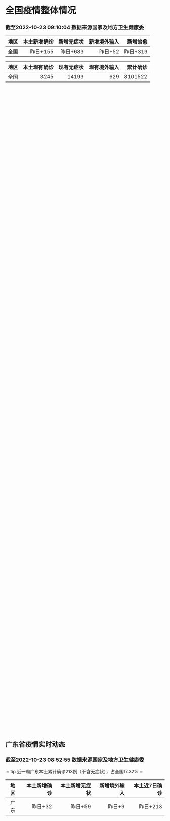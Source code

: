 
# 全国疫情整体情况
### 截至2022-10-23 09:10:04 数据来源国家及地方卫生健康委

|地区|本土新增确诊|新增无症状|新增境外输入|新增治愈|
|:--:|---:|---:|---:|---:|
|全国|昨日+155|昨日+683|昨日+52|昨日+319|

|地区|本土现有确诊|现有无症状|现有境外输入|累计确诊|
|:--:|---:|---:|---:|---:|
|全国|3245|14193|629|8101522|

<ChinaMap :dataList="dataList" :title="title"/>

<div id="chinaDayModify" style="width:100%;height:500px;margin-bottom:10px;"></div>
<div id="chinaAddHistoryData" style="width:100%;height:500px;margin-bottom:10px;"></div>
<div id="chinaNowHistoryData" style="width:100%;height:500px;margin-bottom:10px;"></div>
<div id="chinaTotalHistoryData" style="width:100%;height:500px;margin-bottom:10px;"></div>


## 广东省疫情实时动态
### 截至2022-10-23 08:52:55 数据来源国家及地方卫生健康委

::: tip 近一周广东本土累计确诊213例（不含无症状），占全国17.32%
:::

|地区|本土新增确诊|本土新增无症状|新增境外输入|本土近7日确诊|
|:--:|---:|---:|---:|---:|
|广东|昨日+32|昨日+59|昨日+9|昨日+213|

<div id="guangdongModify" style="width:100%;height:500px;margin-bottom:10px;"></div>
<div id="guangdongTotalHistory" style="width:100%;height:500px;margin-bottom:10px;"></div>
<div id="guangzhouModifyHistory" style="width:100%;height:500px;margin-bottom:10px;"></div>


<script>
import * as echarts from 'echarts'
export default {
  data(){
    return {
      title: '新增本土确诊',
      dataList: [{name: '台湾', value: 0, addList: []},{name: '香港', value: 0, addList: []},{name: '湖北', value: 0, addList: []},{name: '上海', value: 0, addList: []},{name: '吉林', value: 0, addList: []},{name: '广东', value: 32, addList: [{name: '广州', num: 18},{name: '深圳', num: 11},{name: '肇庆', num: 2},{name: '佛山', num: 1},]},{name: '海南', value: 0, addList: []},{name: '四川', value: 0, addList: []},{name: '福建', value: 0, addList: []},{name: '北京', value: 7, addList: [{name: '朝阳', num: 4},{name: '丰台', num: 2},{name: '通州', num: 1},]},{name: '内蒙古', value: 26, addList: [{name: '赤峰', num: 7},{name: '锡林郭勒', num: 7},{name: '呼和浩特', num: 6},{name: '包头', num: 4},{name: '呼伦贝尔', num: 1},]},{name: '陕西', value: 16, addList: [{name: '西安', num: 9},{name: '汉中', num: 7},]},{name: '浙江', value: 7, addList: [{name: '宁波', num: 4},{name: '绍兴', num: 2},{name: '杭州', num: 1},]},{name: '河南', value: 6, addList: [{name: '郑州', num: 5},{name: '漯河', num: 1},]},{name: '黑龙江', value: 0, addList: []},{name: '山东', value: 1, addList: [{name: '枣庄', num: 1},]},{name: '云南', value: 2, addList: [{name: '德宏州', num: 2},]},{name: '江苏', value: 2, addList: [{name: '南京', num: 2},]},{name: '天津', value: 4, addList: [{name: '静海区', num: 3},{name: '宝坻区', num: 1},]},{name: '广西', value: 0, addList: []},{name: '河北', value: 0, addList: []},{name: '辽宁', value: 0, addList: []},{name: '新疆', value: 8, addList: [{name: '乌鲁木齐', num: 6},{name: '伊犁哈萨克自治州', num: 2},]},{name: '湖南', value: 10, addList: [{name: '邵阳', num: 5},{name: '怀化', num: 3},{name: '长沙', num: 1},{name: '衡阳', num: 1},]},{name: '安徽', value: 5, addList: [{name: '合肥', num: 5},]},{name: '江西', value: 0, addList: []},{name: '西藏', value: 1, addList: [{name: '拉萨', num: 1},]},{name: '甘肃', value: 0, addList: []},{name: '重庆', value: 4, addList: [{name: '江北区', num: 2},{name: '南岸区', num: 2},]},{name: '贵州', value: 0, addList: []},{name: '山西', value: 24, addList: [{name: '大同', num: 9},{name: '运城', num: 9},{name: '朔州', num: 4},{name: '临汾', num: 1},{name: '太原', num: 1},]},{name: '澳门', value: 0, addList: []},{name: '青海', value: 0, addList: []},{name: '宁夏', value: 0, addList: []},{name: '南海诸岛', value: 0, addList: []}]
    }
  },
  mounted () {
    this.chartChDay = echarts.init(document.getElementById("chinaDayModify"), "dark")
,this.chartChAdd = echarts.init(document.getElementById("chinaAddHistoryData"), "dark")
,this.chartChNow = echarts.init(document.getElementById("chinaNowHistoryData"), "dark")
,this.chartChTotal = echarts.init(document.getElementById("chinaTotalHistoryData"), "dark")
,this.chartGdMod = echarts.init(document.getElementById("guangdongModify"), "dark")
,this.chartGdTotal = echarts.init(document.getElementById("guangdongTotalHistory"), "dark")
,this.chartGzMod = echarts.init(document.getElementById("guangzhouModifyHistory"), "dark")


    const option_gd_mod = {
      title: {
        text: '广东疫情新增趋势（人）'
      },
      tooltip: {
        trigger: 'axis'
      },
      legend: {
        data: ['本土新增确诊', '本土新增无症状', '新增境外输入']
      },
      grid: {
        left: '3%',
        right: '4%',
        bottom: '3%',
        containLabel: true
      },
      toolbox: {
        feature: {
          saveAsImage: {}
        }
      },
      xAxis: {
        type: 'category',
        boundaryGap: false,
        data: ["08.25","08.26","08.27","08.28","08.29","08.30","08.31","09.01","09.02","09.03","09.04","09.05","09.06","09.07","09.08","09.09","09.10","09.11","09.12","09.13","09.14","09.15","09.16","09.17","09.18","09.19","09.20","09.21","09.22","09.23","09.24","09.25","09.26","09.27","09.28","09.29","09.30","10.01","10.02","10.03","10.04","10.05","10.06","10.07","10.08","10.09","10.10","10.11","10.12","10.13","10.14","10.15","10.16","10.17","10.18","10.19","10.20","10.21","10.22",]
      },
      yAxis: {
        type: 'value'
      },
      series: [
        {
          name: '本土新增确诊',
          type: 'line',
          stack: 'Total',
          smooth: true,
          data: [4,6,13,10,24,25,40,55,65,79,63,43,42,27,36,26,15,17,7,6,5,5,3,2,1,0,3,1,2,5,6,7,12,4,18,16,22,17,19,27,34,37,41,47,34,31,38,43,36,53,60,35,23,36,50,26,27,19,32,]
        },
        {
          name: '本土新增无症状',
          type: 'line',
          stack: 'Total',
          smooth: true,
          data: [4,2,4,3,12,21,34,41,40,24,26,17,18,12,28,6,10,11,4,3,4,1,1,1,2,1,2,2,4,0,0,5,5,2,5,15,21,10,24,16,24,27,34,27,21,24,25,11,17,21,29,29,38,61,48,58,62,74,59,]
        },
        {
          name: '新增境外输入',
          type: 'line',
          stack: 'Total',
          smooth: true,
          data: [18,15,19,12,11,10,13,16,17,18,16,16,19,6,16,23,19,21,12,11,8,10,15,7,11,15,12,13,14,15,12,19,14,15,21,15,11,29,11,19,18,19,27,10,14,27,27,14,17,15,24,18,18,11,12,14,25,17,9,]
        }
      ]
    };

    const option_gd_total = {
      title: {
        text: '广东疫情概览（人）'
      },
      tooltip: {
        trigger: 'axis'
      },
      legend: {
        data: ['累计确诊', '累计治愈']
      },
      grid: {
        left: '3%',
        right: '4%',
        bottom: '3%',
        containLabel: true
      },
      toolbox: {
        feature: {
          saveAsImage: {}
        }
      },
      xAxis: {
        type: 'category',
        boundaryGap: false,
        data: ["08.25","08.26","08.27","08.28","08.29","08.30","08.31","09.01","09.02","09.03","09.04","09.05","09.06","09.07","09.08","09.09","09.10","09.11","09.12","09.13","09.14","09.15","09.16","09.17","09.18","09.19","09.20","09.21","09.22","09.23","09.24","09.25","09.26","09.27","09.28","09.29","09.30","10.01","10.02","10.03","10.04","10.05","10.06","10.07","10.08","10.09","10.10","10.11","10.12","10.13","10.14","10.15","10.16","10.17","10.18","10.19","10.20","10.21","10.22",]
      },
      yAxis: {
        type: 'value'
      },
      series: [
        {
          name: '累计确诊',
          type: 'line',
          stack: 'Total',
          smooth: true,
          data: [8822,8844,8879,8898,8933,8968,9021,9092,9174,9271,9350,9413,9474,9507,9559,9608,9642,9680,9699,9716,9729,9744,9762,9771,9783,9798,9813,9827,9843,9863,9881,9905,9931,9950,9991,10022,10055,10101,10131,10177,10229,10285,10353,10410,10458,10516,10581,10638,10691,10759,10843,10896,10947,10994,11056,11106,11138,11174,11215,]
        },
        {
          name: '累计治愈',
          type: 'line',
          stack: 'Total',
          smooth: true,
          data: [8430,8470,8507,8529,8561,8591,8620,8641,8671,8708,8725,8744,8775,8804,8831,8855,8888,8923,8959,9011,9075,9140,9140,9140,9140,9140,9140,9140,9529,9529,9529,9529,9529,9529,9529,9529,9529,9529,9529,9529,9529,9529,9877,9877,9877,9972,10007,10048,10091,10127,10127,10127,10178,10239,10298,10298,10298,10298,10298,]
        }
      ]
    };

    const option_gz_mod = {
      title: {
        text: '广州疫情新增趋势（人）'
      },
      tooltip: {
        trigger: 'axis'
      },
      legend: {
        data: ['本土新增确诊', '本土新增无症状']
      },
      grid: {
        left: '3%',
        right: '4%',
        bottom: '3%',
        containLabel: true
      },
      toolbox: {
        feature: {
          saveAsImage: {}
        }
      },
      xAxis: {
        type: 'category',
        boundaryGap: false,
        data: ["0825","0826","0827","0828","0829","0830","0831","0901","0902","0903","0904","0905","0906","0907","0908","0909","0910","0911","0912","0913","0914","0915","0916","0917","0918","0919","0920","0921","0922","0923","0924","0925","0926","0927","0928","0929","0930","1001","1002","1003","1004","1005","1006","1007","1008","1009","1010","1011","1012","1013","1014","1015","1016","1017","1018","1019","1020","1021","1022",]
      },
      yAxis: {
        type: 'value'
      },
      series: [
        {
          name: '本土新增确诊',
          type: 'line',
          stack: 'Total',
          smooth: true,
          data: [0,0,1,1,0,5,5,3,7,4,8,5,6,3,2,0,0,0,0,0,0,0,0,1,0,0,0,0,1,4,5,2,2,0,1,1,2,0,5,10,12,14,21,17,18,5,13,6,10,25,23,20,3,16,22,6,10,12,18,]
        },
        {
          name: '本土新增无症状',
          type: 'line',
          stack: 'Total',
          smooth: true,
          data: [0,0,1,1,0,0,4,2,3,0,1,3,1,1,0,0,0,0,0,0,0,0,1,0,1,0,1,2,4,0,0,0,1,1,0,2,0,0,3,7,5,13,8,12,9,15,1,2,7,3,8,16,27,43,31,44,46,46,39,]
        }
      ]
    };

    const option_ch_day  = {
      series: [
        {
          type: 'treemap',
          data: [
            {
              name: '本土新增确诊昨日+155',
              value: 155,
            },
            {
              name: '新增无症状昨日+683',
              value: 683,
            },
            {
              name: '新增境外输入昨日+52',
              value: 52,
            },
            {
              name: '新增治愈昨日+319',
              value: 319,
            },
          ]
        }
      ]
    };

    const option_ch_add = {
      title: {
        text: '新增疫情整体走势'
      },
      tooltip: {
        trigger: 'axis'
      },
      legend: {
        data: ['本土确诊', '无症状感染', '新增境外输入']
      },
      grid: {
        left: '3%',
        right: '4%',
        bottom: '3%',
        containLabel: true
      },
      toolbox: {
        feature: {
          saveAsImage: {}
        }
      },
      xAxis: {
        type: 'category',
        boundaryGap: false,
        data: ["08.23","08.24","08.25","08.26","08.27","08.28","08.29","08.30","08.31","09.01","09.02","09.03","09.04","09.05","09.06","09.07","09.08","09.09","09.10","09.11","09.12","09.13","09.14","09.15","09.16","09.17","09.18","09.19","09.20","09.21","09.22","09.23","09.24","09.25","09.26","09.27","09.28","09.29","09.30","10.01","10.02","10.03","10.04","10.05","10.06","10.07","10.08","10.09","10.10","10.11","10.12","10.13","10.14","10.15","10.16","10.17","10.18","10.19","10.20","10.21","10.22",]
      },
      yAxis: {
        type: 'value'
      },
      series: [
        {
          name: '本土确诊',
          type: 'line',
          stack: 'Total',
          smooth: true,
          data: [380,345,262,250,259,301,349,349,307,318,440,314,303,264,323,241,259,239,179,164,188,196,126,102,76,106,92,104,123,114,121,129,159,235,173,119,106,97,106,116,189,250,223,183,216,447,441,373,427,374,322,249,291,174,182,208,204,164,158,159,155,]
        },
        {
          name: '无症状感染',
          type: 'line',
          stack: 'Total',
          smooth: true,
          data: [1261,1289,1239,1106,1035,1255,1368,1326,1596,1567,1379,1359,1249,1235,1247,1093,1033,994,959,785,727,762,823,746,505,930,715,525,485,512,627,624,601,597,636,625,526,625,549,432,466,626,747,1005,1267,1301,1307,1566,1662,1386,1154,1010,900,668,534,587,630,643,638,658,683,]
        },
        {
          name: '新增境外输入',
          type: 'line',
          stack: 'Total',
          smooth: true,
          data: [33,45,50,50,48,51,33,43,61,55,62,70,46,46,57,39,42,51,55,62,54,41,41,59,64,48,55,48,43,51,54,59,58,60,72,75,64,59,66,63,51,57,50,46,72,54,62,61,64,43,50,64,70,70,63,42,43,47,56,56,52,]
        }
      ]
    };

    const option_ch_now = {
      title: {
        text: '现有疫情整体走势'
      },
      tooltip: {
        trigger: 'axis'
      },
      legend: {
        data: ['本土确诊', '无症状感染', '新增境外输入']
      },
      grid: {
        left: '3%',
        right: '4%',
        bottom: '3%',
        containLabel: true
      },
      toolbox: {
        feature: {
          saveAsImage: {}
        }
      },
      xAxis: {
        type: 'category',
        boundaryGap: false,
        data: ["08.23","08.24","08.25","08.26","08.27","08.28","08.29","08.30","08.31","09.01","09.02","09.03","09.04","09.05","09.06","09.07","09.08","09.09","09.10","09.11","09.12","09.13","09.14","09.15","09.16","09.17","09.18","09.19","09.20","09.21","09.22","09.23","09.24","09.25","09.26","09.27","09.28","09.29","09.30","10.01","10.02","10.03","10.04","10.05","10.06","10.07","10.08","10.09","10.10","10.11","10.12","10.13","10.14","10.15","10.16","10.17","10.18","10.19","10.20","10.21","10.22",]
      },
      yAxis: {
        type: 'value'
      },
      series: [
        {
          name: '本土确诊',
          type: 'line',
          stack: 'Total',
          smooth: true,
          data: [7426,7132,7027,6660,6364,6101,5973,5834,5779,5658,5756,5636,5668,5670,5709,5713,5666,5575,5403,5083,4851,4714,4334,3681,3502,3293,3070,2881,2726,2606,2494,2477,2395,2404,2381,2378,2365,2359,2301,2314,2306,2341,2261,2263,2329,2666,2977,3240,3460,3637,3779,3824,3906,3854,3808,3777,3677,3595,3529,3362,3245,]
        },
        {
          name: '无症状感染',
          type: 'line',
          stack: 'Total',
          smooth: true,
          data: [660,632,621,597,568,547,510,501,519,530,551,562,559,557,571,548,560,560,567,568,566,563,550,565,586,572,576,577,571,577,564,563,552,558,585,613,632,610,608,631,623,629,615,620,628,633,641,646,644,623,618,632,657,650,655,636,635,623,624,624,629,]
        },
        {
          name: '新增境外输入',
          type: 'line',
          stack: 'Total',
          smooth: true,
          data: [21435,21470,21752,21618,21301,21326,21729,22052,22906,23471,23260,23287,23491,23860,24163,24009,23400,22660,22555,21919,21298,20832,20206,18729,18148,17756,17213,16241,14762,14010,13518,11627,11277,10573,10414,10373,10105,9829,9770,9618,8814,8449,8109,8069,8744,9419,10193,11206,11944,12805,13455,13998,14442,14606,14679,14750,14715,14774,14658,14360,14193,]
        }
      ]
    };

    const option_ch_total = {
      title: {
        text: '累计疫情整体走势'
      },
      tooltip: {
        trigger: 'axis'
      },
      legend: {
        data: ['确诊(含港澳台)', '死亡(含港澳台)']
      },
      grid: {
        left: '3%',
        right: '4%',
        bottom: '3%',
        containLabel: true
      },
      toolbox: {
        feature: {
          saveAsImage: {}
        }
      },
      xAxis: {
        type: 'category',
        boundaryGap: false,
        data: ["08.23","08.24","08.25","08.26","08.27","08.28","08.29","08.30","08.31","09.01","09.02","09.03","09.04","09.05","09.06","09.07","09.08","09.09","09.10","09.11","09.12","09.13","09.14","09.15","09.16","09.17","09.18","09.19","09.20","09.21","09.22","09.23","09.24","09.25","09.26","09.27","09.28","09.29","09.30","10.01","10.02","10.03","10.04","10.05","10.06","10.07","10.08","10.09","10.10","10.11","10.12","10.13","10.14","10.15","10.16","10.17","10.18","10.19","10.20","10.21","10.22",]
      },
      yAxis: {
        type: 'value'
      },
      series: [
        {
          name: '确诊(含港澳台)',
          type: 'line',
          stack: 'Total',
          smooth: true,
          data: [5703179,5733500,5762559,5790726,5817871,5846327,5868458,5901615,5938060,5974028,6009747,6044288,6080405,6106096,6144277,6187141,6223835,6259551,6296680,6330038,6356783,6404975,6455788,6502479,6545234,6585920,6626392,6655661,6701113,6748819,6792066,6833790,6872895,6912675,6942179,6988610,7037863,7083359,7127469,7171159,7215114,7249310,7299603,7355347,7402656,7454504,7499946,7499946,7578751,7621171,7621171,7621171,7778306,7822739,7865269,7895059,7895059,7895059,8026778,8064765,8101522,]
        },
        {
          name: '死亡(含港澳台)',
          type: 'line',
          stack: 'Total',
          smooth: true,
          data: [24525,24557,24603,24655,24699,24740,24766,24806,24836,24883,24927,24976,25019,25058,25088,25130,25171,25237,25275,25315,25354,25381,25428,25491,25553,25603,25671,25712,25744,25792,25868,26074,26132,26176,26244,26278,26330,26388,26446,26500,26568,26609,21422,26706,26769,26823,26823,26823,26823,26823,26823,26823,26823,26823,26823,26823,26823,26823,26823,26823,26823,]
        }
      ]
    };

    this.chartGdMod.setOption(option_gd_mod);
    this.chartGdTotal.setOption(option_gd_total);
    this.chartGzMod.setOption(option_gz_mod);
    this.chartChDay.setOption(option_ch_day);
    this.chartChAdd.setOption(option_ch_add);
    this.chartChNow.setOption(option_ch_now);
    this.chartChTotal.setOption(option_ch_total);

    window.onresize = () => {
      this.chartGdMod.resize()
      this.chartGdTotal.resize()
      this.chartGzMod.resize()
      this.chartChDay.resize()
      this.chartChAdd.resize()
      this.chartChNow.resize()
      this.chartChTotal.resize()
    }
  }
}
</script>

## 广东省各地区疫情情况

::: danger 180个中高风险地区
:::

|地区|本土新增确诊|本土新增无症状|本土近7日确诊|中高风险地区|
|:--:|---:|---:|---:|---:|
|广州|+18|+39|+87|+94|
|深圳|+11|+6|+68|+60|
|肇庆|+2|+1|+3|0|
|佛山|+1|+7|+35|+6|
|中山|0|+4|+6|+9|
|揭阳|0|+2|+1|+4|
|东莞|0|0|+5|+7|
|清远|0|0|+5|0|
|惠州|0|0|+2|0|
|汕头|0|0|+1|0|
|汕尾|0|0|0|0|
|阳江|0|0|0|0|
|茂名|0|0|0|0|
|梅州|0|0|0|0|
|珠海|0|0|0|0|
|潮州|0|0|0|0|
|湛江|0|0|0|0|
|河源|0|0|0|0|
|云浮|0|0|0|0|
|江门|0|0|0|0|
|韶关|0|0|0|0|


## 广东疫情热点动态

  
### 10-23 09:13
::: tip 深圳10月22日新增11例确诊病例和6例无症状感染者，详情公布
深圳卫健委通报，10月22日0-24时，深圳新增17例阳性病例。11例诊断为新冠肺炎确诊病例，6例诊断为新冠病毒无症状感染者。其中，在集中隔离观察人员中发现11例，在居家隔离医学观察人员中发现6例。新...

信息来源：界面新闻

[阅读全文](https://h5.baike.qq.com/mobile/landing.html?docid=20221023A013HO00&isNews=1&adtag=wxjk.yqssc.yqdt)
:::

### 10-23 09:11
::: tip 广东22日新增本土确诊病例30例，本土无症状感染者59例
2022年10月23日广东省新冠肺炎疫情情况10月22日0-24时，全省新增本土确诊病例30例（广州18例，深圳11例，佛山1例）；新增本土无症状感染者59例（广州39例，深圳6例，佛山7例，中山4例...

信息来源：南方都市报

[阅读全文](https://h5.baike.qq.com/mobile/landing.html?docid=20221023A012Z100&isNews=1&adtag=wxjk.yqssc.yqdt)
:::

### 10-23 09:10
::: tip 中山东区：暂停聚集性活动，10月23日开展区域核酸检测
南都讯 记者侯玉晓中山市东区发布通告：为做好新冠肺炎疫情防控工作，经东区街道新冠肺炎疫情防控指挥部研究决定，现采取如下社会面疫情防控措施：一、东区街道全域暂停会议、论坛、培训、演出、展销促销等聚集性活...

信息来源：南方都市报

[阅读全文](https://h5.baike.qq.com/mobile/landing.html?docid=20221023A012UW00&isNews=1&adtag=wxjk.yqssc.yqdt)
:::

### 10-23 09:09
::: tip 深圳市南山区调整部分区域疫情风险等级
深圳市南山区新型冠状病毒肺炎疫情防控指挥部办公室通告（第 209 号）按照国务院应对新型冠状病毒肺炎疫情联防联控机制综合组《新型冠状病毒肺炎疫情防控方案（第九版）》相关规定，经专家组研判，自2022年...

信息来源：北京日报客户端

[阅读全文](https://h5.baike.qq.com/mobile/landing.html?docid=20221023A012RP00&isNews=1&adtag=wxjk.yqssc.yqdt)
:::

### 10-23 08:47
::: tip 广东昨日新增本土确诊病例30例、本土无症状感染者59例
【广东昨日新增本土确诊病例30例、本土无症状感染者59例】财联社10月23日电，22日0-24时，广东全省新增本土确诊病例30例（广州18例，深圳11例，佛山1例）；新增本土无症状感染者59例（广州3...

信息来源：财联社

[阅读全文](https://h5.baike.qq.com/mobile/landing.html?docid=20221023A00XUW00&isNews=1&adtag=wxjk.yqssc.yqdt)
:::

### 10-23 08:40
::: tip 广东中山新增多个高中风险区
西区街道新冠肺炎疫情防控指挥部办公室通告（2022年第1号）
根据疫情防控工作需要，现就有关防控措施通告如下：
一、划定管控区域
高风险区：将西区街道安乐街17-27号划为高风险区，严格执行“足不出户...

北京日报客户端

[阅读全文](https://view.inews.qq.com/a/20221023A00WTN00?&chlid=news_news_top&uid=100188415180#)
:::

### 10-23 08:02
::: tip 中山发现1例新冠核酸检测异常，石岐、西区、南区、沙溪划定中高风险区
10月22日晚，中山市发现1例新冠核酸检测异常，为充分排查社会面传播风险，科学、精准、高效实施管控措施，阻断病毒传播链，石岐街道、西区街道、南区街道、沙溪镇划定中高风险区；石岐、西区、南区、沙溪、东区...

信息来源：南方PLUS

[阅读全文](https://h5.baike.qq.com/mobile/landing.html?docid=20221023A00Q0Z00&isNews=1&adtag=wxjk.yqssc.yqdt)
:::

### 10-23 07:28
::: tip 深圳南山区南山街道向南村6坊第14号降为低风险区
​深圳市南山区新型冠状病毒肺炎疫情
防控指挥部办公室通告
（第 208 号）
按照国务院应对新型冠状病毒肺炎疫情联防联控机制综合组《新型冠状病毒肺炎疫情防控方案（第九版）》相关规定，经专家组研判，自2...

北京日报客户端

[阅读全文](https://view.inews.qq.com/a/20221023A00MDB00?&chlid=news_news_top&uid=100188415180#)
:::

### 10-23 08:45
::: tip 2022年10月23日广东省新冠肺炎疫情情况
                                                        　　10月22日0-24时，全省新增本土确诊病例30例（广州18例，深圳11例，佛山1例...

信息来源：广东省卫生健康委员会

[阅读全文](https://h5.baike.qq.com/mobile/landing.html?docid=WJW20221023PCY1K4BV&isNews=1&adtag=wxjk.yqssc.yqdt)
:::

### 10-22 21:57
::: tip 广东广州疫情社会面风险降低 北京风险区域陆续解除封控
(抗击新冠肺炎)广州疫情社会面风险降低  北京风险区域陆续解除封控
　　中新社北京10月22日电 综合消息：中国内地21日新增新冠肺炎本土感染者817例(确诊+无症状者)，较前一日(796例)有所增长...

中国新闻网

[阅读全文](https://view.inews.qq.com/a/20221022A06JSG00?&chlid=news_news_top&uid=100188415180#)
:::

